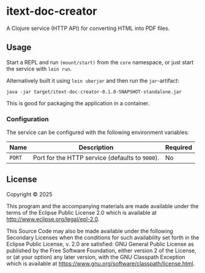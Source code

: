 # itext-doc-creator

A Clojure service (HTTP API) for converting HTML into PDF files.


## Usage

Start a REPL and run `(mount/start)` from the `core` namespace,
or just start the service with `lein run`.

Alternatively built it using `lein uberjar` and then run the `jar`-artifact:

    java -jar target/itext-doc-creator-0.1.0-SNAPSHOT-standalone.jar

This is good for packaging the application in a container.


### Configuration

The service can be configured with the following environment variables:

| Name              | Description                                        | Required |
|-------------------|----------------------------------------------------|----------|
| `PORT`            | Port for the HTTP service (defaults to `9000`).    | No       |


## License

Copyright © 2025

This program and the accompanying materials are made available under the
terms of the Eclipse Public License 2.0 which is available at
http://www.eclipse.org/legal/epl-2.0.

This Source Code may also be made available under the following Secondary
Licenses when the conditions for such availability set forth in the Eclipse
Public License, v. 2.0 are satisfied: GNU General Public License as published by
the Free Software Foundation, either version 2 of the License, or (at your
option) any later version, with the GNU Classpath Exception which is available
at https://www.gnu.org/software/classpath/license.html.
